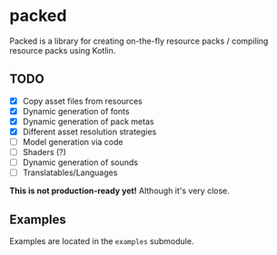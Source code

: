 # packed
Packed is a library for creating on-the-fly resource packs / compiling resource packs using Kotlin.

## TODO

- [x] Copy asset files from resources
- [x] Dynamic generation of fonts
- [x] Dynamic generation of pack metas
- [x] Different asset resolution strategies
- [ ] Model generation via code
- [ ] Shaders (?)
- [ ] Dynamic generation of sounds
- [ ] Translatables/Languages

**This is not production-ready yet!**
Although it's very close.

## Examples

Examples are located in the `examples` submodule.
